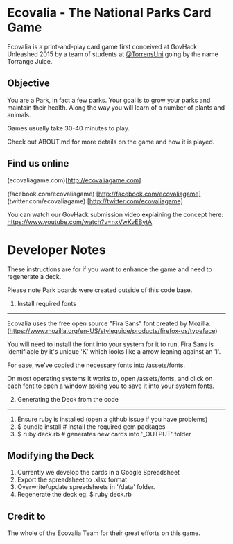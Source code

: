 Ecovalia - The National Parks Card Game
=======================================

Ecovalia is a print-and-play card game first conceived at GovHack Unleashed 2015 by a team of students at [@TorrensUni](http://twitter.com/torrensuni) going by the name Torrange Juice.

Objective
---------

You are a Park, in fact a few parks.
Your goal is to grow your parks and maintain their health.
Along the way you will learn of a number of plants and animals.

Games usually take 30-40 minutes to play.

Check out ABOUT.md for more details on the game and how it is played.

Find us online
--------------

(ecovaliagame.com)[http://ecovaliagame.com]

(facebook.com/ecovaliagame) [http://facebook.com/ecovaliagame]
(twitter.com/ecovaliagame) [http://twitter.com/ecovaliagame]

You can watch our GovHack submission video explaining the concept here:
https://www.youtube.com/watch?v=nxVwKvEBytA


Developer Notes
===============

These instructions are for if you want to enhance the game and 
need to regenerate a deck.

Please note Park boards were created outside of this code base.

1. Install required fonts
----------------------
Ecovalia uses the free open source "Fira Sans" font created by Mozilla.
(https://www.mozilla.org/en-US/styleguide/products/firefox-os/typeface)

You will need to install the font into your system for it to run.
Fira Sans is identifiable by it's unique 'K' which looks like a arrow leaning against an 'l'.

For ease, we've copied the necessary fonts into /assets/fonts.

On most operating systems it works to, open /assets/fonts, and click on each font to
open a window asking you to save it into your system fonts.

2. Generating the Deck from the code
---------------------------------

  1. Ensure ruby is installed (open a github issue if you have problems)
  2. $ bundle install      # install the required gem packages
  3. $ ruby deck.rb        # generates new cards into '_OUTPUT' folder

Modifying the Deck
-------------------

  1. Currently we develop the cards in a Google Spreadsheet
  2. Export the spreadsheet to .xlsx format
  3. Overwrite/update spreadsheets in '/data' folder.
  4. Regenerate the deck eg. $ ruby deck.rb

Credit to
---------
The whole of the Ecovalia Team for their great efforts on this game.